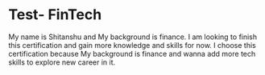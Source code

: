 # Test- FinTech
My name is Shitanshu and My background is finance.
I am looking to finish this certification and gain more knowledge and skills for now.
I choose this certification because My background is finance and wanna add more tech skills to explore new career in it.